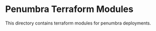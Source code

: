 # Penumbra Terraform Modules  
This directory contains terraform modules for penumbra deployments.  